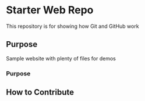 # Starter Web Repo

This repository is for showing how Git and GitHub work

## Purpose

Sample website with plenty of files for demos

### Purpose

## How to Contribute